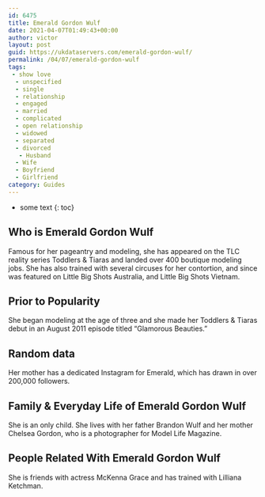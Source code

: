 ```yaml
---
id: 6475
title: Emerald Gordon Wulf
date: 2021-04-07T01:49:43+00:00
author: victor
layout: post
guid: https://ukdataservers.com/emerald-gordon-wulf/
permalink: /04/07/emerald-gordon-wulf
tags:
 - show love
  - unspecified
  - single
  - relationship
  - engaged
  - married
  - complicated
  - open relationship
  - widowed
  - separated
  - divorced
   - Husband
  - Wife
  - Boyfriend
  - Girlfriend
category: Guides
---
```


* some text
{: toc}


## Who is Emerald Gordon Wulf



Famous for her pageantry and modeling, she has appeared on the TLC reality series Toddlers & Tiaras and landed over 400 boutique modeling jobs. She has also trained with several circuses for her contortion, and since was featured on Little Big Shots Australia, and Little Big Shots Vietnam.

                
                
                
## Prior to Popularity



She began modeling at the age of three and she made her Toddlers & Tiaras debut in an August 2011 episode titled &#8220;Glamorous Beauties.&#8221;

                
                
                
## Random data



Her mother has a dedicated Instagram for Emerald, which has drawn in over 200,000 followers.

                
                
                
## Family & Everyday Life of Emerald Gordon Wulf



She is an only child. She lives with her father Brandon Wulf and her mother Chelsea Gordon, who is a photographer for Model Life Magazine.

                
                
                
## People Related With Emerald Gordon Wulf



She is friends with actress McKenna Grace and has trained with Lilliana Ketchman.

                
              
            
          
          
          